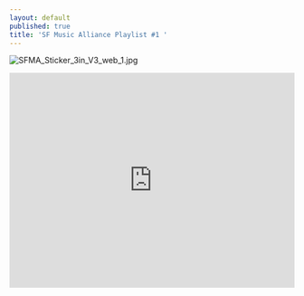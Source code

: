 ```yaml
---
layout: default
published: true
title: 'SF Music Alliance Playlist #1 '
---
```

![SFMA_Sticker_3in_V3_web_1.jpg]({{site.baseurl}}/media/SFMA_Sticker_3in_V3_web_1.jpg)

<iframe src="https://embed.spotify.com/?uri=spotify%3Auser%3Ajoebarham%3Aplaylist%3A7cHZQcUgRPEAP4j2oVww8e" width="100%" height="380" 
frameborder="0" allowtransparency="true"></iframe>
